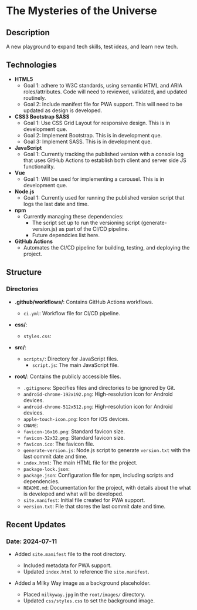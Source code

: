 # The Mysteries of the Universe

## Description

A new playground to expand tech skills, test ideas, and learn new tech.

## Technologies

- **HTML5**
  - Goal 1: adhere to W3C standards, using semantic HTML and ARIA roles/attributes. Code will need to reviewed, validated, and updated routinely.
  - Goal 2: Include manifest file for PWA support. This will need to be updated as design is developed.
- **CSS3 Bootstrap SASS**
  - Goal 1: Use CSS Grid Layout for responsive design. This is in development que.
  - Goal 2: Implement Bootstrap. This is in development que.
  - Goal 3: Implement SASS. This is in development que.
- **JavaScript**
  - Goal 1: Currently tracking the published version with a console log that uses GitHub Actions to establish both client and server side JS functionality.
- **Vue**
  - Goal 1: Will be used for implementing a carousel. This is in development que.
- **Node.js**
  - Goal 1: Currently used for running the published version script that logs the last date and time.
- **npm**
  - Currently managing these dependencies:
    - The script set up to run the versioning script (generate-version.js) as part of the CI/CD pipeline.
    - Future dependcies list here.
- **GitHub Actions**
  - Automates the CI/CD pipeline for building, testing, and deploying the project.

## Structure

### Directories

- **.github/workflows/**: Contains GitHub Actions workflows.

  - `ci.yml`: Workflow file for CI/CD pipeline.

- **css/**:

  - `styles.css`:

- **src/**:

  - `scripts/`: Directory for JavaScript files.
    - `script.js`: The main JavaScript file.

- **root/**: Contains the publicly accessible files.
  - `.gitignore`: Specifies files and directories to be ignored by Git.
  - `android-chrome-192x192.png`: High-resolution icon for Android devices.
  - `android-chrome-512x512.png`: High-resolution icon for Android devices.
  - `apple-touch-icon.png`: Icon for iOS devices.
  - `CNAME`:
  - `favicon-16x16.png`: Standard favicon size.
  - `favicon-32x32.png`: Standard favicon size.
  - `favicon.ico`: The favicon file.
  - `generate-version.js`: Node.js script to generate `version.txt` with the last commit date and time.
  - `index.html`: The main HTML file for the project.
  - `package-lock.json`:
  - `package.json`: Configuration file for npm, including scripts and dependencies.
  - `README.md`: Documentation for the project, with details about the what is developed and what will be developed.
  - `site.manifest`: Initial file created for PWA support.
  - `version.txt`: File that stores the last commit date and time.

## Recent Updates

### Date: 2024-07-11

- Added `site.manifest` file to the root directory.
  - Included metadata for PWA support.
  - Updated `index.html` to reference the `site.manifest`.

- Added a Milky Way image as a background placeholder.
  - Placed `milkyway.jpg` in the `root/images/` directory.
  - Updated `css/styles.css` to set the background image.